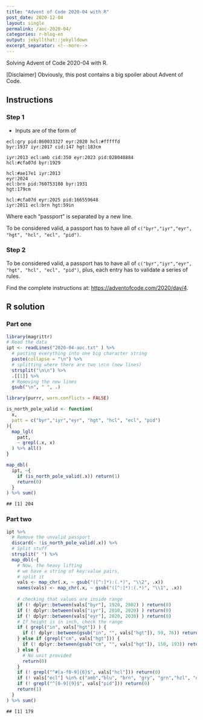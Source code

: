 ```yaml
---
title: "Advent of Code 2020-04 with R"
post_date: 2020-12-04
layout: single
permalink: /aoc-2020-04/
categories: r-blog-en
output: jekyllthat::jekylldown
excerpt_separator: <!--more-->
---
```


Solving Advent of Code 2020-04 with R.

\[Disclaimer\] Obviously, this post contains a big spoiler about Advent
of Code.

## Instructions

### Step 1

  - Inputs are of the form of

<!-- end list -->

    ecl:gry pid:860033327 eyr:2020 hcl:#fffffd
    byr:1937 iyr:2017 cid:147 hgt:183cm
    
    iyr:2013 ecl:amb cid:350 eyr:2023 pid:028048884
    hcl:#cfa07d byr:1929
    
    hcl:#ae17e1 iyr:2013
    eyr:2024
    ecl:brn pid:760753108 byr:1931
    hgt:179cm
    
    hcl:#cfa07d eyr:2025 pid:166559648
    iyr:2011 ecl:brn hgt:59in

Where each “passport” is separated by a new line.

To be considered valid, a passport has to have all of
`c("byr","iyr","eyr", "hgt", "hcl", "ecl", "pid")`.

### Step 2

To be considered valid, a passport has to have all of
`c("byr","iyr","eyr", "hgt", "hcl", "ecl", "pid")`, plus, each entry has
to validate a series of rules.

Find the complete instructions at:
<https://adventofcode.com/2020/day/4>.

## R solution

### Part one

``` r
library(magrittr)
# Read the data
ipt <- readLines("2020-04-aoc.txt" ) %>% 
  # pasting everything into one big character string
  paste(collapse = "\n") %>% 
  # splitting where there are two \n\n (new lines)
  strsplit("\n\n") %>% 
  .[[1]] %>%
  # Removing the new lines
  gsub("\n", " ", .)

library(purrr, warn.conflicts = FALSE)

is_north_pole_valid <- function(
  x, 
  patt = c("byr","iyr","eyr", "hgt", "hcl", "ecl", "pid")
){
  map_lgl(
    patt, 
    ~ grepl(.x, x)
  ) %>% all()
}

map_dbl(
  ipt, ~{
    if (is_north_pole_valid(.x)) return(1)
    return(0)
  }
) %>% sum()
```

    ## [1] 204

### Part two

``` r
ipt %>%
  # Remove the unvalid passport
  discard(~ !is_north_pole_valid(.x)) %>%
  # Split stuff
  strsplit(" ") %>%
  map_dbl(~{
    # Now, the heavy lifting
    # we have a string of key:value pairs, 
    # split it
    vals <- map_chr(.x, ~ gsub("([^:]*):(.*)", "\\2", .x)) 
    names(vals) <- map_chr(.x, ~ gsub("([^:]*):(.*)", "\\1", .x)) 
    
    # checking that values are inside range
    if (! dplyr::between(vals["byr"], 1920, 2002) ) return(0)
    if (! dplyr::between(vals["iyr"], 2010, 2020) ) return(0)
    if (! dplyr::between(vals["eyr"], 2020, 2030) ) return(0)
    # If height is in inch, check the range
    if ( grepl("in", vals["hgt"]) ) {
      if (! dplyr::between(gsub("in", "", vals["hgt"]), 59, 76)) return(0)
    } else if (grepl("cm", vals["hgt"])) {
      if (! dplyr::between(gsub("cm", "", vals["hgt"]), 150, 193)) return(0)
    } else {
      # No unit provided
      return(0)
    }
    if (! grepl("^#[a-f0-9]{6}$", vals["hcl"])) return(0)
    if (! vals["ecl"] %in% c("amb","blu", "brn", "gry", "grn","hzl", "oth")) return(0)
    if (! grepl("^[0-9]{9}$", vals["pid"])) return(0)
    return(1)
  }
) %>% sum()
```

    ## [1] 179
